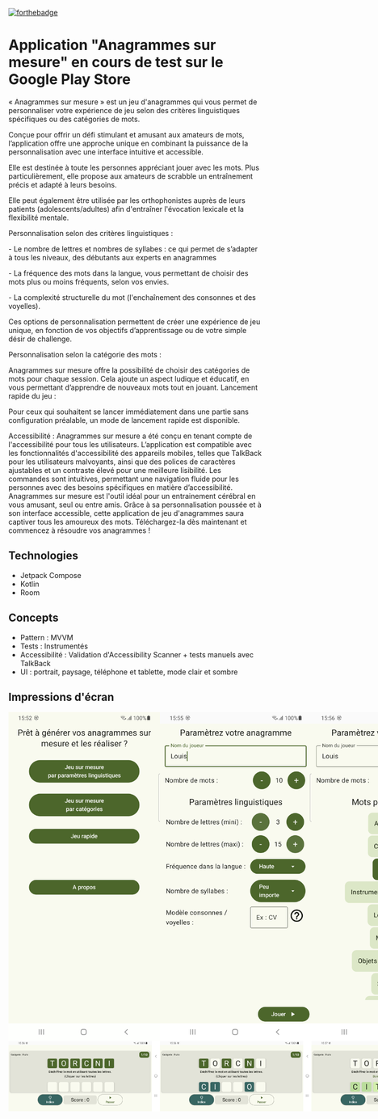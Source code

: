 [![forthebadge](https://forthebadge.com/images/badges/made-with-kotlin.svg)](https://forthebadge.com) 

# Application "Anagrammes sur mesure" en cours de test sur le Google Play Store

« Anagrammes sur mesure » est un jeu d'anagrammes qui vous permet de personnaliser votre expérience de jeu selon des critères linguistiques spécifiques ou des catégories de mots. 
<p>Conçue pour offrir un défi stimulant et amusant aux amateurs de mots, l’application offre une approche unique en combinant la puissance de la personnalisation avec une interface intuitive et accessible. 
<p>Elle est destinée à toute les personnes appréciant jouer avec les mots. Plus particulièrement, elle propose aux amateurs de scrabble un entraînement précis et adapté à leurs besoins. 
<p>Elle peut également être utilisée par les orthophonistes auprès de leurs patients (adolescents/adultes) afin d'entraîner l'évocation lexicale et la flexibilité mentale. 
<p><p>Personnalisation selon des critères linguistiques : <p>
<p>- Le nombre de lettres et nombres de syllabes : ce qui permet de s’adapter à tous les niveaux, des débutants aux experts en anagrammes
<p>- La fréquence des mots dans la langue, vous permettant de choisir des mots plus ou moins fréquents, selon vos envies.
<p>- La complexité structurelle du mot (l'enchaînement des consonnes et des voyelles).
<p>Ces options de personnalisation permettent de créer une expérience de jeu unique, en fonction de vos objectifs d’apprentissage ou de votre simple désir de challenge.
<p>Personnalisation selon la catégorie des mots :
<p>Anagrammes sur mesure offre la possibilité de choisir des catégories de mots pour chaque session. Cela ajoute un aspect ludique et éducatif, en vous permettant d’apprendre de nouveaux mots tout en jouant.
Lancement rapide du jeu :
<p>Pour ceux qui souhaitent se lancer immédiatement dans une partie sans configuration préalable, un mode de lancement rapide est disponible. 
<p>
<p>Accessibilité :
Anagrammes sur mesure a été conçu en tenant compte de l'accessibilité pour tous les utilisateurs. L’application est compatible avec les fonctionnalités d'accessibilité des appareils mobiles, telles que TalkBack pour les utilisateurs malvoyants, ainsi que des polices de caractères ajustables et un contraste élevé pour une meilleure lisibilité. Les commandes sont intuitives, permettant une navigation fluide pour les personnes avec des besoins spécifiques en matière d’accessibilité.
Anagrammes sur mesure est l'outil idéal pour un entrainement cérébral en vous amusant, seul ou entre amis. Grâce à sa personnalisation poussée et à son interface accessible, cette application de jeu d'anagrammes saura captiver tous les amoureux des mots. Téléchargez-la dès maintenant et commencez à résoudre vos anagrammes !

## Technologies
- Jetpack Compose
- Kotlin
- Room

## Concepts

- Pattern : MVVM
- Tests : Instrumentés
- Accessibilité : Validation d'Accessibility Scanner + tests manuels avec TalkBack
- UI : portrait, paysage, téléphone et tablette, mode clair et sombre

## Impressions d'écran
<div style="display: flex; justify-content: space-between;">
	<img src="img/1.png" alt="Accueil" width="300"/>
	<img src="img/2.png" alt="Paramètes linguistiques" width="300"/>
	<img src="img/3.png" alt="Par catégorie" width="300"/>
</div>	

<div style="display: flex; justify-content: space-between;">
	<img src="img/4.png" alt="Jeu" width="300"/>
	<img src="img/5.png" alt="Indices" width="300"/>
	<img src="img/6.png" alt="Solution" width="300"/>
</div>
